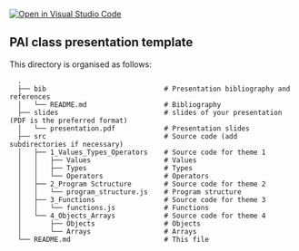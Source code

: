 [![Open in Visual Studio Code](https://classroom.github.com/assets/open-in-vscode-f059dc9a6f8d3a56e377f745f24479a46679e63a5d9fe6f495e02850cd0d8118.svg)](https://classroom.github.com/online_ide?assignment_repo_id=7080839&assignment_repo_type=AssignmentRepo)
## PAI class presentation template
This directory is organised as follows:

      .
      ├── bib                             # Presentation bibliography and references
      │   └── README.md                   # Bibliography
      ├── slides                          # slides of your presentation (PDF is the preferred format)
      │   └── presentation.pdf            # Presentation slides
      ├── src                             # Source code (add subdirectories if necessary) 
      │   ├── 1_Values_Types_Operators    # Source code for theme 1
      │   │   ├── Values                  # Values
      │   │   ├── Types                   # Types
      │   │   └── Operators               # Operators
      │   ├── 2_Program Sctructure        # Source code for theme 2 
      │   │   └── program_structure.js    # Program structure
      │   ├── 3_Functions                 # Source code for theme 3
      │   │   └── functions.js            # Functions
      │   └── 4_Objects_Arrays            # Source code for theme 4
      │       ├── Objects                 # Objects
      │       └── Arrays                  # Arrays
      └── README.md                       # This file
